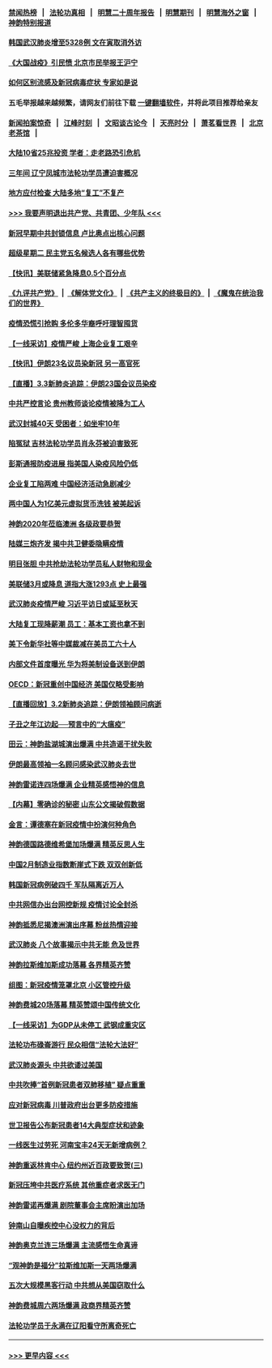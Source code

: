 #### [禁闻热榜](热点新闻.md?=0)  &nbsp;&nbsp;|&nbsp;&nbsp; [法轮功真相](https://github.com/gfw-breaker/truth/blob/master/README.md?=0) &nbsp;&nbsp;|&nbsp;&nbsp; [明慧二十周年报告](https://github.com/gfw-breaker/mh-reports/blob/master/README.md?=0) &nbsp;&nbsp;|&nbsp;&nbsp;[明慧期刊](https://github.com/gfw-breaker/mh-qikan) &nbsp;&nbsp;|&nbsp;&nbsp; [明慧海外之窗](https://github.com/gfw-breaker/mh-news/blob/master/README.md?=0) &nbsp;&nbsp;|&nbsp;&nbsp; [神韵特别报道](https://github.com/gfw-breaker/mh-news/blob/master/shenyun.md?=0)
#### [韩国武汉肺炎增至5328例 文在寅取消外访](../pages/nf4514/n11913777.md?t=03041702) 
#### [《大国战疫》引民愤 北京市民举报王沪宁](../pages/nf4514/n11913352.md?t=03041702) 
#### [如何区别流感及新冠病毒症状 专家如是说](../pages/nf4514/n11913170.md?t=03041702) 
#### 五毛举报越来越频繁，请网友们前往下载 [一键翻墙软件](https://github.com/gfw-breaker/ssr-accounts)，并将此项目推荐给亲友
#### [新闻拍案惊奇](https://github.com/gfw-breaker/banned-news/blob/master/pages/link4.md) &nbsp;&nbsp;|&nbsp;&nbsp; [江峰时刻](https://github.com/gfw-breaker/banned-news/blob/master/pages/link4.md) &nbsp;&nbsp;|&nbsp;&nbsp; [文昭谈古论今](https://github.com/gfw-breaker/banned-news/blob/master/pages/link4.md) &nbsp;&nbsp;|&nbsp;&nbsp; [天亮时分](https://github.com/gfw-breaker/banned-news/blob/master/pages/link4.md) &nbsp;&nbsp;|&nbsp;&nbsp; [萧茗看世界](https://github.com/gfw-breaker/banned-news/blob/master/pages/link4.md) &nbsp;&nbsp;|&nbsp;&nbsp; [北京老茶馆](https://github.com/gfw-breaker/banned-news/blob/master/pages/link4.md) &nbsp;&nbsp;|&nbsp;&nbsp; 
#### [大陆10省25兆投资 学者：走老路恐引危机](../pages/nf4514/n11912861.md?t=03041702) 
#### [三年间 辽宁凤城市法轮功学员遭迫害概况](../pages/nf4514/n11907497.md?t=03041702) 
#### [地方应付检查 大陆多地“复工”不复产](../pages/nf4514/n11912479.md?t=03041702) 
#### [>>> 我要声明退出共产党、共青团、少年队 <<<](https://github.com/begood0513/goodnews/blob/master/quit/letter.md) 
#### [新冠早期中共封锁信息 卢比奥点出核心问题](../pages/nf4514/n11912630.md?t=03041702) 
#### [超级星期二 民主党五名候选人各有哪些优势](../pages/nf4514/n11912510.md?t=03041702) 
#### [【快讯】美联储紧急降息0.5个百分点](../pages/nf4514/n11912406.md?t=03041702) 
#### [《九评共产党》](https://github.com/begood0513/9ping.md/blob/master/README.md) &nbsp;|&nbsp; [《解体党文化》](../../../../jtdwh.md/blob/master/README.md)  &nbsp;|&nbsp; [《共产主义的终极目的》](../../../../gczydzjmd.md/blob/master/README.md) &nbsp;|&nbsp; [《魔鬼在统治我们的世界》](../../../../mgztzwmdsj.md/blob/master/README.md) 
#### [疫情恐慌引抢购 多伦多华裔呼吁理智囤货](../pages/nf4514/n11910393.md?t=03041702) 
#### [【一线采访】疫情严峻 上海企业复工艰辛](../pages/nf4514/n11912239.md?t=03041702) 
#### [【快讯】伊朗23名议员染新冠 另一高官死](../pages/nf4514/n11912252.md?t=03041702) 
#### [【直播】3.3新肺炎追踪：伊朗23国会议员染疫](../pages/nf4514/n11912059.md?t=03041702) 
#### [中共严控言论 贵州教师谈论疫情被降为工人](../pages/nf4514/n11911428.md?t=03041702) 
#### [武汉封城40天 受困者：如坐牢10年](../pages/nf4514/n11911305.md?t=03041702) 
#### [陷冤狱 吉林法轮功学员肖永芬被迫害致死](../pages/nf4514/n11909946.md?t=03041702) 
#### [彭斯通报防疫进展 指美国人染疫风险仍低](../pages/nf4514/n11910872.md?t=03041702) 
#### [企业复工陷两难 中国经济活动急剧减少](../pages/nf4514/n11910412.md?t=03041702) 
#### [两中国人为1亿美元虚拟货币洗钱 被美起诉](../pages/nf4514/n11910880.md?t=03041702) 
#### [神韵2020年莅临澳洲 各级政要恭贺](../pages/nf4514/n11901884.md?t=03041702) 
#### [陆媒三炮齐发 揭中共卫健委隐瞒疫情](../pages/nf4514/n11909414.md?t=03041702) 
#### [明目张胆 中共抢劫法轮功学员私人财物和现金](../pages/nf4514/n11910262.md?t=03041702) 
#### [美联储3月或降息 道指大涨1293点 史上最强](../pages/nf4514/n11910630.md?t=03041702) 
#### [武汉肺炎疫情严峻 习近平访日或延至秋天](../pages/nf4514/n11910570.md?t=03041702) 
#### [大陆复工现降薪潮 员工：基本工资也拿不到](../pages/nf4514/n11910316.md?t=03041702) 
#### [美下令新华社等中媒裁减在美员工六十人](../pages/nf4514/n11910256.md?t=03041702) 
#### [内部文件首度曝光 华为将美制设备送到伊朗](../pages/nf4514/n11910211.md?t=03041702) 
#### [OECD：新冠重创中国经济 美国仅略受影响](../pages/nf4514/n11910023.md?t=03041702) 
#### [【直播回放】3.2新肺炎追踪：伊朗领袖顾问病逝](../pages/nf4514/n11909676.md?t=03041702) 
#### [子丑之年江边起──预言中的“大瘟疫”](../pages/nf4514/n11908043.md?t=03041702) 
#### [田云：神韵盐湖城演出爆满 中共造谣干扰失败](../pages/nf4514/n11908418.md?t=03041702) 
#### [伊朗最高领袖一名顾问感染武汉肺炎去世](../pages/nf4514/n11909593.md?t=03041702) 
#### [神韵雷诺连四场爆满 企业精英感悟神的信息](../pages/nf4514/n11909556.md?t=03041702) 
#### [【内幕】零确诊的秘密 山东公文揭破假数据](../pages/nf4514/n11903914.md?t=03041702) 
#### [金言：谭德塞在新冠疫情中扮演何种角色](../pages/nf4514/n11907849.md?t=03041702) 
#### [神韵德国路德维希堡加场爆满 精英反思人生](../pages/nf4514/n11909124.md?t=03041702) 
#### [中国2月制造业指数断崖式下跌 双双创新低](../pages/nf4514/n11909490.md?t=03041702) 
#### [韩国新冠病例破四千 军队隔离近万人](../pages/nf4514/n11909279.md?t=03041702) 
#### [中共网信办出台网控新规 疫情讨论全封杀](../pages/nf4514/n11908545.md?t=03041702) 
#### [神韵抵悉尼揭澳洲演出序幕 粉丝热情迎接](../pages/nf4514/n11907894.md?t=03041702) 
#### [武汉肺炎 八个故事揭示中共无能 危及世界](../pages/nf4514/n11888055.md?t=03041702) 
#### [神韵拉斯维加斯成功落幕 各界精英齐赞](../pages/nf4514/n11908773.md?t=03041702) 
#### [组图：新冠疫情笼罩北京 小区管控升级](../pages/nf4514/n11905532.md?t=03041702) 
#### [神韵费城20场落幕 精英赞颂中国传统文化](../pages/nf4514/n11908666.md?t=03041702) 
#### [【一线采访】为GDP从未停工 武钢成重灾区](../pages/nf4514/n11907787.md?t=03041702) 
#### [法轮功布碌崙游行 民众相信“法轮大法好”](../pages/nf4514/n11907645.md?t=03041702) 
#### [武汉肺炎源头 中共欲诿过美国](../pages/nf4514/n11907665.md?t=03041702) 
#### [中共吹捧“首例新冠患者双肺移植” 疑点重重](../pages/nf4514/n11907615.md?t=03041702) 
#### [应对新冠病毒 川普政府出台更多防疫措施](../pages/nf4514/n11907354.md?t=03041702) 
#### [世卫报告公布新冠患者14大典型症状和迹象](../pages/nf4514/n11907472.md?t=03041702) 
#### [一线医生过劳死 河南宝丰24天无新增病例？](../pages/nf4514/n11907430.md?t=03041702) 
#### [神韵重返林肯中心 纽约州近百政要致贺(三)](../pages/nf4514/n11904356.md?t=03041702) 
#### [新冠压垮中共医疗系统 其他重症者求医无门](../pages/nf4514/n11905283.md?t=03041702) 
#### [神韵雷诺再爆满 剧院董事会主席盼演出加场](../pages/nf4514/n11907240.md?t=03041702) 
#### [钟南山自曝疾控中心没权力的背后](../pages/nf4514/n11903401.md?t=03041702) 
#### [神韵奥克兰连三场爆满 主流感悟生命真谛](../pages/nf4514/n11907236.md?t=03041702) 
#### [“观神韵是福分”拉斯维加斯一天两场爆满](../pages/nf4514/n11907070.md?t=03041702) 
#### [五次大规模黑客行动 中共想从美国窃取什么](../pages/nf4514/n11899124.md?t=03041702) 
#### [神韵费城周六两场爆满 政商界精英齐赞](../pages/nf4514/n11906651.md?t=03041702) 
#### [法轮功学员于永满在辽阳看守所离奇死亡](../pages/nf4514/n11906047.md?t=03041702) 

----
#### [ >>> 更早内容 <<< ](../indexes/nf4514-earlier.md)
